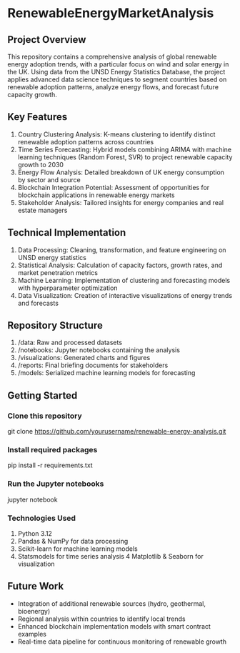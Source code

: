 # RenewableEnergyMarketAnalysis

## Project Overview
This repository contains a comprehensive analysis of global renewable energy adoption trends, with a particular focus on wind and solar energy in the UK. Using data from the UNSD Energy Statistics Database, the project applies advanced data science techniques to segment countries based on renewable adoption patterns, analyze energy flows, and forecast future capacity growth.

## Key Features
  1. Country Clustering Analysis: K-means clustering to identify distinct renewable adoption patterns across countries
  2. Time Series Forecasting: Hybrid models combining ARIMA with machine learning techniques (Random Forest, SVR) to project renewable capacity growth to 2030
  3. Energy Flow Analysis: Detailed breakdown of UK energy consumption by sector and source
  4. Blockchain Integration Potential: Assessment of opportunities for blockchain applications in renewable energy markets
  5. Stakeholder Analysis: Tailored insights for energy companies and real estate managers

## Technical Implementation
  1. Data Processing: Cleaning, transformation, and feature engineering on UNSD energy statistics
  2. Statistical Analysis: Calculation of capacity factors, growth rates, and market penetration metrics
  3. Machine Learning: Implementation of clustering and forecasting models with hyperparameter optimization
  4. Data Visualization: Creation of interactive visualizations of energy trends and forecasts

## Repository Structure
  1. /data: Raw and processed datasets
  2. /notebooks: Jupyter notebooks containing the analysis
  3. /visualizations: Generated charts and figures
  4. /reports: Final briefing documents for stakeholders
  5. /models: Serialized machine learning models for forecasting

## Getting Started

### Clone this repository
git clone https://github.com/yourusername/renewable-energy-analysis.git

### Install required packages
pip install -r requirements.txt

### Run the Jupyter notebooks
jupyter notebook

### Technologies Used
  1. Python 3.12
  2. Pandas & NumPy for data processing
  3. Scikit-learn for machine learning models
  4. Statsmodels for time series analysis
  4 Matplotlib & Seaborn for visualization

## Future Work
  * Integration of additional renewable sources (hydro, geothermal, bioenergy)
  * Regional analysis within countries to identify local trends
  * Enhanced blockchain implementation models with smart contract examples
  * Real-time data pipeline for continuous monitoring of renewable growth
